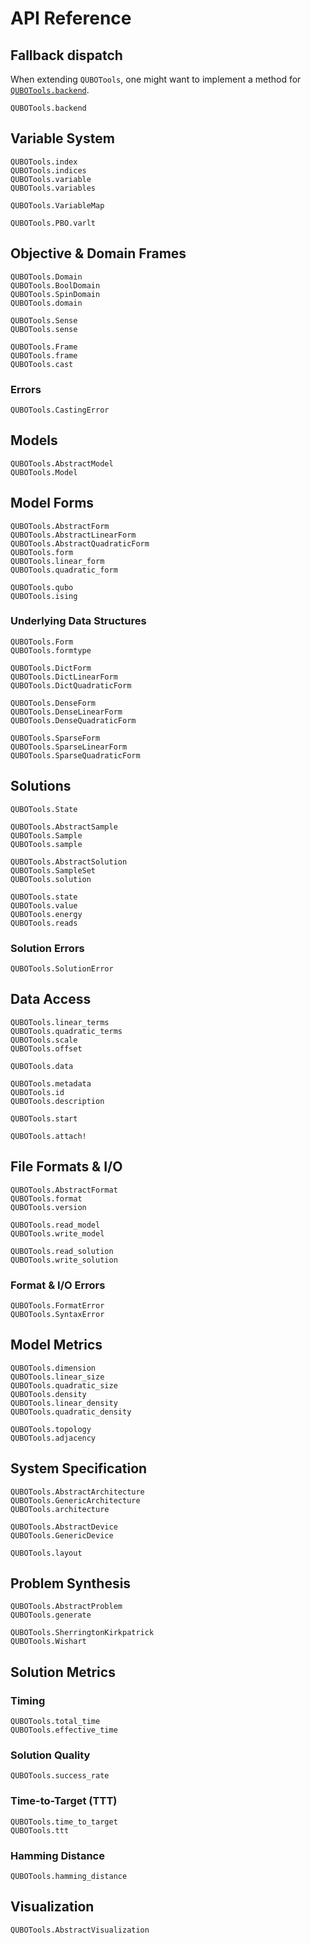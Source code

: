 # API Reference

## Fallback dispatch

When extending `QUBOTools`, one might want to implement a method for [`QUBOTools.backend`](@ref).

```@docs
QUBOTools.backend
```

## Variable System

```@docs
QUBOTools.index
QUBOTools.indices
QUBOTools.variable
QUBOTools.variables
```

```@docs
QUBOTools.VariableMap
```

```@docs
QUBOTools.PBO.varlt
```

## Objective & Domain Frames

```@docs
QUBOTools.Domain
QUBOTools.BoolDomain
QUBOTools.SpinDomain
QUBOTools.domain
```

```@docs
QUBOTools.Sense
QUBOTools.sense
```

```@docs
QUBOTools.Frame
QUBOTools.frame
QUBOTools.cast
```

### Errors

```@docs
QUBOTools.CastingError
```

## Models

```@docs
QUBOTools.AbstractModel
QUBOTools.Model
```

## Model Forms

```@docs
QUBOTools.AbstractForm
QUBOTools.AbstractLinearForm
QUBOTools.AbstractQuadraticForm
QUBOTools.form
QUBOTools.linear_form
QUBOTools.quadratic_form
```

```@docs
QUBOTools.qubo
QUBOTools.ising
```

### Underlying Data Structures

```@docs
QUBOTools.Form
QUBOTools.formtype
```

```@docs
QUBOTools.DictForm
QUBOTools.DictLinearForm
QUBOTools.DictQuadraticForm
```

```@docs
QUBOTools.DenseForm
QUBOTools.DenseLinearForm
QUBOTools.DenseQuadraticForm
```

```@docs
QUBOTools.SparseForm
QUBOTools.SparseLinearForm
QUBOTools.SparseQuadraticForm
```

## Solutions

```@docs
QUBOTools.State
```

```@docs
QUBOTools.AbstractSample
QUBOTools.Sample
QUBOTools.sample
```

```@docs
QUBOTools.AbstractSolution
QUBOTools.SampleSet
QUBOTools.solution
```

```@docs
QUBOTools.state
QUBOTools.value
QUBOTools.energy
QUBOTools.reads
```

### Solution Errors

```@docs
QUBOTools.SolutionError
```

## Data Access

```@docs
QUBOTools.linear_terms
QUBOTools.quadratic_terms
QUBOTools.scale
QUBOTools.offset
```

```@docs
QUBOTools.data
```

```@docs
QUBOTools.metadata
QUBOTools.id
QUBOTools.description
```

```@docs
QUBOTools.start
```

```@docs
QUBOTools.attach!
```

## File Formats & I/O

```@docs
QUBOTools.AbstractFormat
QUBOTools.format
QUBOTools.version
```

```@docs
QUBOTools.read_model
QUBOTools.write_model
```

```@docs
QUBOTools.read_solution
QUBOTools.write_solution
```

### Format & I/O Errors

```@docs
QUBOTools.FormatError
QUBOTools.SyntaxError
```

## Model Metrics

```@docs
QUBOTools.dimension
QUBOTools.linear_size
QUBOTools.quadratic_size
QUBOTools.density
QUBOTools.linear_density
QUBOTools.quadratic_density
```

```@docs
QUBOTools.topology
QUBOTools.adjacency
```

## System Specification

```@docs
QUBOTools.AbstractArchitecture
QUBOTools.GenericArchitecture
QUBOTools.architecture
```

```@docs
QUBOTools.AbstractDevice
QUBOTools.GenericDevice
```

```@docs
QUBOTools.layout
```

## Problem Synthesis

```@docs
QUBOTools.AbstractProblem
QUBOTools.generate
```

```@docs
QUBOTools.SherringtonKirkpatrick
QUBOTools.Wishart
```

## Solution Metrics

### Timing

```@docs
QUBOTools.total_time
QUBOTools.effective_time
```

### Solution Quality

```@docs
QUBOTools.success_rate
```

### Time-to-Target (TTT)

```@docs
QUBOTools.time_to_target
QUBOTools.ttt
```

### Hamming Distance

```@docs
QUBOTools.hamming_distance
```

## Visualization

```@docs
QUBOTools.AbstractVisualization
```
